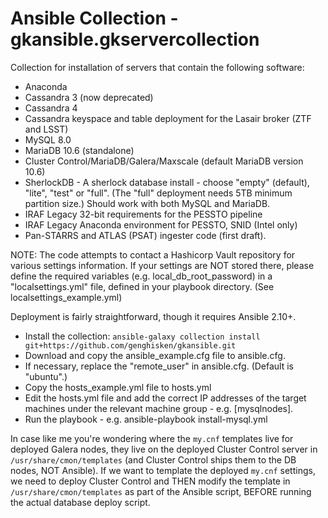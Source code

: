 # Ansible Collection - gkansible.gkservercollection

Collection for installation of servers that contain the following software:
* Anaconda
* Cassandra 3 (now deprecated)
* Cassandra 4
* Cassandra keyspace and table deployment for the Lasair broker (ZTF and LSST)
* MySQL 8.0 
* MariaDB 10.6 (standalone)
* Cluster Control/MariaDB/Galera/Maxscale (default MariaDB version 10.6)
* SherlockDB - A sherlock database install - choose "empty" (default), "lite", "test" or "full". (The "full" deployment needs 5TB minimum partition size.) Should work with both MySQL and MariaDB.
* IRAF Legacy 32-bit requirements for the PESSTO pipeline
* IRAF Legacy Anaconda environment for PESSTO, SNID (Intel only)
* Pan-STARRS and ATLAS (PSAT) ingester code (first draft).

NOTE: The code attempts to contact a Hashicorp Vault repository for various settings information.
If your settings are NOT stored there, please define the required variables (e.g. local_db_root_password)
in a "localsettings.yml" file, defined in your playbook directory. (See localsettings_example.yml)

Deployment is fairly straightforward, though it requires Ansible 2.10+.

* Install the collection: `ansible-galaxy collection install git+https://github.com/genghisken/gkansible.git`
* Download and copy the ansible_example.cfg file to ansible.cfg.
* If necessary, replace the "remote_user" in ansible.cfg. (Default is "ubuntu".)
* Copy the hosts_example.yml file to hosts.yml
* Edit the hosts.yml file and add the correct IP addresses of the target machines under the relevant machine group - e.g. [mysqlnodes].
* Run the playbook - e.g. ansible-playbook install-mysql.yml

In case like me you're wondering where the `my.cnf` templates live for deployed Galera nodes, they live on the deployed Cluster Control server in `/usr/share/cmon/templates` (and Cluster Control ships them to the DB nodes, NOT Ansible). If we want to template the deployed `my.cnf` settings, we need to deploy Cluster Control and THEN modify the template in `/usr/share/cmon/templates` as part of the Ansible script, BEFORE running the actual database deploy script.
